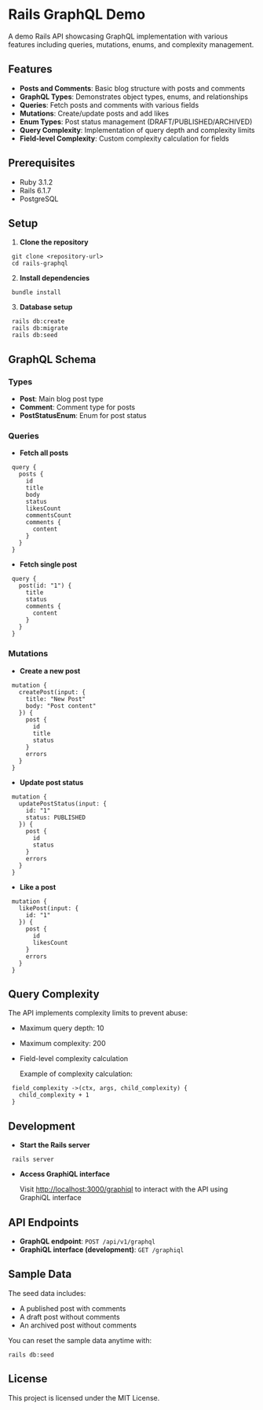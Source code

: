 # Rails GraphQL Demo

A demo Rails API showcasing GraphQL implementation with various features including queries, mutations, enums, and complexity management.

## Features

- **Posts and Comments**: Basic blog structure with posts and comments
- **GraphQL Types**: Demonstrates object types, enums, and relationships
- **Queries**: Fetch posts and comments with various fields
- **Mutations**: Create/update posts and add likes
- **Enum Types**: Post status management (DRAFT/PUBLISHED/ARCHIVED)
- **Query Complexity**: Implementation of query depth and complexity limits
- **Field-level Complexity**: Custom complexity calculation for fields

## Prerequisites

- Ruby 3.1.2
- Rails 6.1.7
- PostgreSQL

## Setup

1. **Clone the repository**

  ```
   git clone <repository-url>
   cd rails-graphql
  ```

2. **Install dependencies**

  ```
   bundle install
  ```

3. **Database setup**

  ```
   rails db:create
   rails db:migrate
   rails db:seed
  ```

## GraphQL Schema

### Types

- **Post**: Main blog post type
- **Comment**: Comment type for posts
- **PostStatusEnum**: Enum for post status

### Queries

- **Fetch all posts**

 ```
  query {
    posts {
      id
      title
      body
      status
      likesCount
      commentsCount
      comments {
        content
      }
    }
  }
 ```

- **Fetch single post**

 ```
  query {
    post(id: "1") {
      title
      status
      comments {
        content
      }
    }
  }
 ```

### Mutations

- **Create a new post**

 ```
  mutation {
    createPost(input: {
      title: "New Post"
      body: "Post content"
    }) {
      post {
        id
        title
        status
      }
      errors
    }
  }
 ```

- **Update post status**

 ```
  mutation {
    updatePostStatus(input: {
      id: "1"
      status: PUBLISHED
    }) {
      post {
        id
        status
      }
      errors
    }
  }
 ```

- **Like a post**

 ```
  mutation {
    likePost(input: {
      id: "1"
    }) {
      post {
        id
        likesCount
      }
      errors
    }
  }
 ```

## Query Complexity

The API implements complexity limits to prevent abuse:

- Maximum query depth: 10
- Maximum complexity: 200
- Field-level complexity calculation

  Example of complexity calculation:

 ```
  field_complexity ->(ctx, args, child_complexity) {
    child_complexity + 1
  }
 ```

## Development

- **Start the Rails server**

 ```
  rails server
 ```

- **Access GraphiQL interface**

  Visit [http://localhost:3000/graphiql](http://localhost:3000/graphiql) to interact with the API using GraphiQL interface

## API Endpoints

- **GraphQL endpoint**: `POST /api/v1/graphql`
- **GraphiQL interface (development)**: `GET /graphiql`

## Sample Data

The seed data includes:

- A published post with comments
- A draft post without comments
- An archived post without comments

You can reset the sample data anytime with:

```
rails db:seed
```

## License

This project is licensed under the MIT License.
